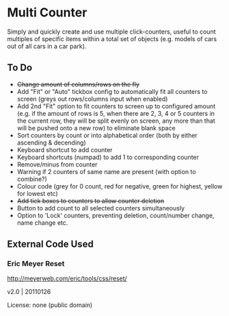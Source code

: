 # Multi Counter
Simply and quickly create and use multiple click-counters, useful to count multiples of specific items within a total set of objects (e.g. models of cars out of all cars in a car park).

## To Do
- ~~Change amount of columns/rows on the fly~~
- Add "Fit" or "Auto" tickbox config to automatically fit all counters to screen (greys out rows/columns input when enabled)
- Add 2nd "Fit" option to fit counters to screen up to configured amount (e.g. if the amount of rows is 5, when there are 2, 3, 4 or 5 counters in the current row, they will be split evenly on screen, any more than that will be pushed onto a new row) to eliminate blank space 
- Sort counters by count or into alphabetical order (both by either ascending & decending)
- Keyboard shortcut to add counter
- Keyboard shortcuts (numpad) to add 1 to corresponding counter
- Remove/minus from counter
- Warning if 2 counters of same name are present (with option to combine?)
- Colour code (grey for 0 count, red for negative, green for highest, yellow for lowest etc)
- ~~Add tick boxes to counters to allow counter deletion~~
- Button to add count to all selected counters simultaneously
- Option to 'Lock' counters, preventing deletion, count/number change, name change etc.

## External Code Used

### Eric Meyer Reset

http://meyerweb.com/eric/tools/css/reset/

v2.0 | 20110126

License: none (public domain)
